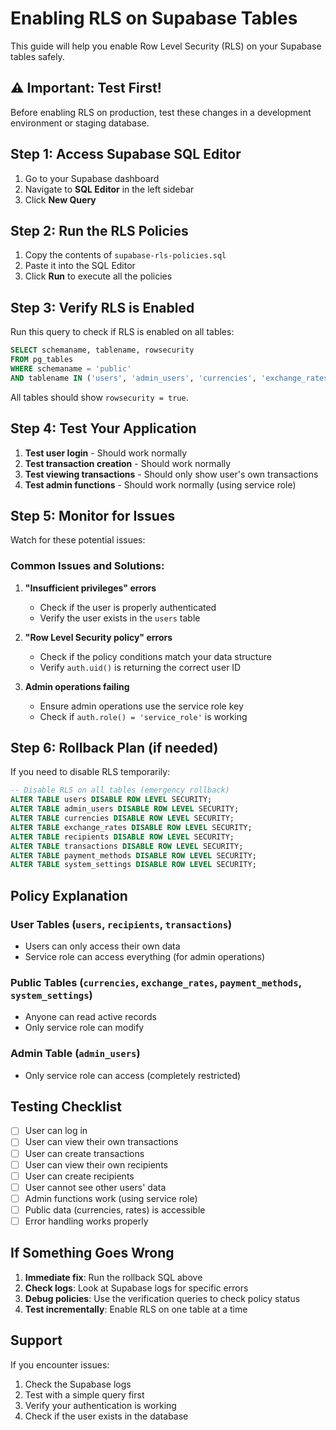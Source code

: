 # Enabling RLS on Supabase Tables

This guide will help you enable Row Level Security (RLS) on your Supabase tables safely.

## ⚠️ Important: Test First!

Before enabling RLS on production, test these changes in a development environment or staging database.

## Step 1: Access Supabase SQL Editor

1. Go to your Supabase dashboard
2. Navigate to **SQL Editor** in the left sidebar
3. Click **New Query**

## Step 2: Run the RLS Policies

1. Copy the contents of `supabase-rls-policies.sql`
2. Paste it into the SQL Editor
3. Click **Run** to execute all the policies

## Step 3: Verify RLS is Enabled

Run this query to check if RLS is enabled on all tables:

```sql
SELECT schemaname, tablename, rowsecurity 
FROM pg_tables 
WHERE schemaname = 'public' 
AND tablename IN ('users', 'admin_users', 'currencies', 'exchange_rates', 'recipients', 'transactions', 'payment_methods', 'system_settings');
```

All tables should show `rowsecurity = true`.

## Step 4: Test Your Application

1. **Test user login** - Should work normally
2. **Test transaction creation** - Should work normally  
3. **Test viewing transactions** - Should only show user's own transactions
4. **Test admin functions** - Should work normally (using service role)

## Step 5: Monitor for Issues

Watch for these potential issues:

### Common Issues and Solutions:

1. **"Insufficient privileges" errors**
   - Check if the user is properly authenticated
   - Verify the user exists in the `users` table

2. **"Row Level Security policy" errors**
   - Check if the policy conditions match your data structure
   - Verify `auth.uid()` is returning the correct user ID

3. **Admin operations failing**
   - Ensure admin operations use the service role key
   - Check if `auth.role() = 'service_role'` is working

## Step 6: Rollback Plan (if needed)

If you need to disable RLS temporarily:

```sql
-- Disable RLS on all tables (emergency rollback)
ALTER TABLE users DISABLE ROW LEVEL SECURITY;
ALTER TABLE admin_users DISABLE ROW LEVEL SECURITY;
ALTER TABLE currencies DISABLE ROW LEVEL SECURITY;
ALTER TABLE exchange_rates DISABLE ROW LEVEL SECURITY;
ALTER TABLE recipients DISABLE ROW LEVEL SECURITY;
ALTER TABLE transactions DISABLE ROW LEVEL SECURITY;
ALTER TABLE payment_methods DISABLE ROW LEVEL SECURITY;
ALTER TABLE system_settings DISABLE ROW LEVEL SECURITY;
```

## Policy Explanation

### User Tables (`users`, `recipients`, `transactions`)
- Users can only access their own data
- Service role can access everything (for admin operations)

### Public Tables (`currencies`, `exchange_rates`, `payment_methods`, `system_settings`)
- Anyone can read active records
- Only service role can modify

### Admin Table (`admin_users`)
- Only service role can access (completely restricted)

## Testing Checklist

- [ ] User can log in
- [ ] User can view their own transactions
- [ ] User can create transactions
- [ ] User can view their own recipients
- [ ] User can create recipients
- [ ] User cannot see other users' data
- [ ] Admin functions work (using service role)
- [ ] Public data (currencies, rates) is accessible
- [ ] Error handling works properly

## If Something Goes Wrong

1. **Immediate fix**: Run the rollback SQL above
2. **Check logs**: Look at Supabase logs for specific errors
3. **Debug policies**: Use the verification queries to check policy status
4. **Test incrementally**: Enable RLS on one table at a time

## Support

If you encounter issues:
1. Check the Supabase logs
2. Test with a simple query first
3. Verify your authentication is working
4. Check if the user exists in the database
